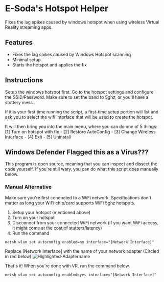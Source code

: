 # E-Soda's Hotspot Helper
Fixes the lag spikes caused by windows hotspot when using wireless Virtual Reality streaming apps.

## Features
- Fixes the lag spikes caused by Windows Hotspot scanning
- Minimal setup
- Starts the hotspot and applies the fix

## Instructions
Setup the windows hotspot first. Go to the hotspot settings and configure the SSID/Password. Make sure to set the band to 5ghz, or you'll have a stuttery mess.

If it is your first time running the script, a first-time setup portion will list and ask you to select the wifi interface that will be used to create the hotspot.

It will then bring you into the main menu, where you can do one of 5 things: [1] Turn on hotspot with fix - [2] Restore AutoConfig - [3] Change Wireless Interface - [4] Exit - [5] Uninstall

## Windows Defender Flagged this as a Virus???
This program is open source, meaning that you can inspect and dissect the code yourself. If you're still wary, you can do what this script does manually below. 

### Manual Alternative
Make sure you're first conencted to a WiFi network. Specifications don't matter as long your WiFi chip/card supports WiFi 5ghz hotspots.

1. Setup your hotspot (mentioned above)
2. Turn on your hotspot
3. Disconnect from your connected WiFi network (if you want WiFi access, it might come at the cost of stutters/latency)
4. Run the command
```
netsh wlan set autoconfig enabled=no interface="[Network Interface]"
```
Replace [Network Interface] with the name of your network adapter (Circled in red below) ![Highlighted-Adaptername](https://user-images.githubusercontent.com/64815861/113248316-88433e00-9271-11eb-9c9a-3d76927cf991.PNG)

That's it! When you're done with VR, run the command below.
```
netsh wlan set autoconfig enabled=yes interface="[Network Interface]"
```
